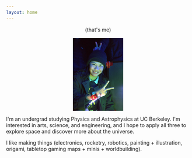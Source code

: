 ```yaml
---
layout: home
---
```


<p style="text-align: center;">
(that's me)
</p>

<img style="display: block; margin: auto;"
src="/images/profile3.png" height="200">

I'm an undergrad studying Physics and Astrophysics at UC Berkeley. I'm interested in arts, science, and engineering, and I hope to apply all three to explore space and discover more about the universe.

I like making things (electronics, rocketry, robotics, painting + illustration, origami, tabletop gaming maps + minis + worldbuilding).


